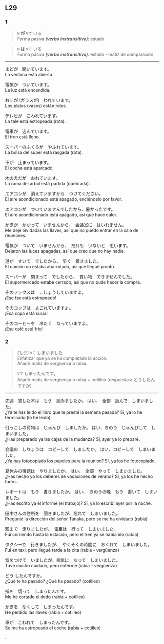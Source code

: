 L29
---


### 1

> ``` N ``` **が** ``` Vて ``` いる  
> Forma pasiva ***(verbo instransitivo)***: estado

> ``` N ``` **は** ``` Vて ``` いる  
> Forma pasiva ***(verbo instransitivo)***: estado - matiz de comparación

***

まどが　開いています。  
La ventana está abierta.

電気が　ついています。  
La luz está encendida.

お皿が (ガラスが)　われています。  
Los platos (vasos) están rotos.

テレビが　こわれています。  
La tele está estropeada (rota).

電車が　込んでいます。  
El tren está lleno.

スーパーのふくろが　やふれています。  
La bolsa del super está rasgada (rota).

車が　止まっています。  
El coche está aparcado.

木のえだが　おれています。  
La rama del árbol está partida (quebrada).

エアコンが　消えていますから　つけてください。  
El aire acondicionado está apagado, enciéndelo por favor. 

エアコンが　ついていませんでしたから、暑かったです。  
El aire acondicionado está apagado, así que hace calor.

かぎが　かかって　いませんから、　会議室に　はいれません。  
Me dejé olvidadas las llaves, así que no puedo entrar en la sala de reuniones.

電気が　ついて　いませんから、　だれも　いないと　思います。  
Dejaron las luces apagadas, así que creo que no hay nadie.

道が　すいて　でしたから、　早く　着きました。  
El camino no estaba abarrotado, así que llegué pronto.

スーパーが　閉まって　でしたから、　買い物　できませんでした。  
El supermercado estaba cerrado, así que no pude hacer la compra.

そのファクスは　こしょうしていますよ。  
¡Ese fax está estropeado!

そのコップは　よごれていますよ。  
¡Esa copa está sucia!

そのコーヒーを　冷たく　なっていますよ。  
¡Ese café está frío!


### 2

> (もう) ``` Vて ``` しまいました  
> Enfatizar que ya se ha completado la acción.  
> Añadir matiz de vergüenza o rabia.

> ``` Vて ``` しまったんです。  
> Añadir matiz de vergüenza o rabia + cotilleo (respuesta a どうしたんですか)

***

先週　貸した本は　もう　読みましたか。
はい、　全部　読んで　しまいました。  
¿Ya te has leido el libro que te presté la semana pasada?
Sí, ya lo he terminado (lo he leído)

引っこしの荷物は　じゅんび　しましたか。
はい、きのう　じゅんびして　しまいました。  
¿Has preparado ya las cajas de la mudanza?
Sí, ayer ya lo preparé.

会議の　しりょうは　コピーして　しましたか。
はい、コピーして　しまいました。  
¿Ya has fotocopiado los papeles para la reunión?
Sí, ya los he fotocopiado.

夏休みの宿題は　やりましたか。
はい、　全部　やって　しまいました。  
¿Has hecho ya los deberes de vacaciones de verano?
Sí, ya los he hecho todos.

レポートは　もう　書きましたか。
はい、　きのうの晩　もう　書いて　しまいました。  
¿Has escrito ya el informe (el trabajo)?
Sí, ya lo escribí ayer por la noche.

田中さんの住所を　聞きましたが、忘れて　しまいました。  
Pregunté la dirección del señor Tanaka, pero se me ha olvidado (rabia)

駅まで　走りましたが、　電車は　行って　しまいました。  
Fui corriendo hasta la estación, pero el tren ya se había ido (rabia)

タクシーで　行きましたが、　やくそくの時間に　おくれて　しまいました。  
Fui en taxi, pero llegué tarde a la cita (rabia - vergüenza)

気をつけて　いましたが、病気に　なって　しまいました。  
Tuve mucho cuidado, pero enfermé (rabia - vergüenza)

どう したんですか。  
¿Qué te ha pasado? ¿Qué ha pasado? (cotilleo)

指を　切って　しまったんです。  
Me he cortado el dedo (rabia + cotilleo)

かぎを　なくして　しまったんです。  
He perdido las llaves (rabia + cotilleo)

車が　こわれて　しまったんです。  
Se me ha estropeado el coche (rabia + cotilleo)


.